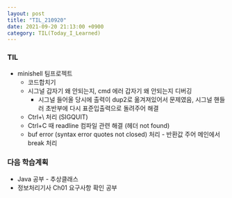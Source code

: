 ```yaml
---
layout: post
title: "TIL_210920"
date: 2021-09-20 21:13:00 +0900
category: TIL(Today_I_Learned)
---
```


### TIL
- minishell 팀프로젝트
	- 코드합치기
	- 시그널 갑자기 왜 안되는지, cmd 에러 갑자기 왜 안되는지 디버깅
		- 시그널 들어올 당시에 출력이 dup2로 옮겨져있어서 문제였음, 시그널 핸들러 초반부에 다시 표준입출력으로 돌려주어 해결
	- Ctrl+\ 처리 (SIGQUIT)
	- Ctrl+C 때 readline 컴파일 관련 해결 (헤더 not found)
	- buf error (syntax error quotes not closed) 처리 - 반환값 주어 메인에서 break 처리

### 다음 학습계획
- Java 공부 - 추상클래스
- 정보처리기사 Ch01 요구사항 확인 공부